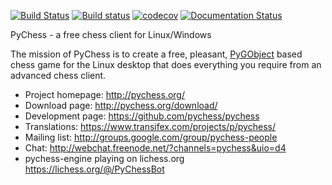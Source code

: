 [![Build Status](https://travis-ci.org/pychess/pychess.svg?branch=master)](https://travis-ci.org/pychess/pychess)
[![Build status](https://ci.appveyor.com/api/projects/status/hlra98l4lqk2u71a?svg=true)](https://ci.appveyor.com/project/gbtami/pychess)
[![codecov](https://codecov.io/gh/pychess/pychess/branch/master/graph/badge.svg)](https://codecov.io/gh/pychess/pychess)
[![Documentation Status](https://readthedocs.org/projects/pychess/badge/?version=latest)](http://pychess.readthedocs.org/en/latest/?badge=latest)

PyChess - a free chess client for Linux/Windows

The mission of PyChess is to create a free, pleasant, [PyGObject](https://pygobject.readthedocs.io/) based chess game for the
Linux desktop that does everything you require from an advanced chess client.

- Project homepage: http://pychess.org/
- Download page: http://pychess.org/download/
- Development page: https://github.com/pychess/pychess
- Translations: https://www.transifex.com/projects/p/pychess/
- Mailing list: http://groups.google.com/group/pychess-people
- Chat: http://webchat.freenode.net/?channels=pychess&uio=d4
- pychess-engine playing on lichess.org https://lichess.org/@/PyChessBot
